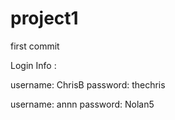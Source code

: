 # project1
first commit
  
  
  Login Info :





username: ChrisB
password: thechris

username: annn
password: Nolan5
